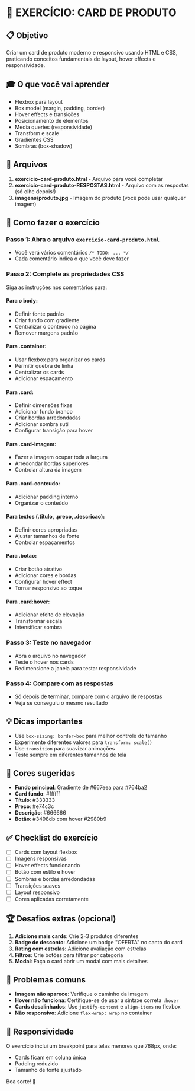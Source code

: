 # 🎯 EXERCÍCIO: CARD DE PRODUTO

## 📋 Objetivo
Criar um card de produto moderno e responsivo usando HTML e CSS, praticando conceitos fundamentais de layout, hover effects e responsividade.

## 🎓 O que você vai aprender
- Flexbox para layout
- Box model (margin, padding, border)
- Hover effects e transições
- Posicionamento de elementos
- Media queries (responsividade)
- Transform e scale
- Gradientes CSS
- Sombras (box-shadow)

## 📁 Arquivos
1. **exercicio-card-produto.html** - Arquivo para você completar
2. **exercicio-card-produto-RESPOSTAS.html** - Arquivo com as respostas (só olhe depois!)
3. **imagens/produto.jpg** - Imagem do produto (você pode usar qualquer imagem)

## 🚀 Como fazer o exercício

### Passo 1: Abra o arquivo `exercicio-card-produto.html`
- Você verá vários comentários `/* TODO: ... */`
- Cada comentário indica o que você deve fazer

### Passo 2: Complete as propriedades CSS
Siga as instruções nos comentários para:

#### Para o body:
- Definir fonte padrão
- Criar fundo com gradiente
- Centralizar o conteúdo na página
- Remover margens padrão

#### Para .container:
- Usar flexbox para organizar os cards
- Permitir quebra de linha
- Centralizar os cards
- Adicionar espaçamento

#### Para .card:
- Definir dimensões fixas
- Adicionar fundo branco
- Criar bordas arredondadas
- Adicionar sombra sutil
- Configurar transição para hover

#### Para .card-imagem:
- Fazer a imagem ocupar toda a largura
- Arredondar bordas superiores
- Controlar altura da imagem

#### Para .card-conteudo:
- Adicionar padding interno
- Organizar o conteúdo

#### Para textos (.titulo, .preco, .descricao):
- Definir cores apropriadas
- Ajustar tamanhos de fonte
- Controlar espaçamentos

#### Para .botao:
- Criar botão atrativo
- Adicionar cores e bordas
- Configurar hover effect
- Tornar responsivo ao toque

#### Para .card:hover:
- Adicionar efeito de elevação
- Transformar escala
- Intensificar sombra

### Passo 3: Teste no navegador
- Abra o arquivo no navegador
- Teste o hover nos cards
- Redimensione a janela para testar responsividade

### Passo 4: Compare com as respostas
- Só depois de terminar, compare com o arquivo de respostas
- Veja se conseguiu o mesmo resultado

## 💡 Dicas importantes
- Use `box-sizing: border-box` para melhor controle do tamanho
- Experimente diferentes valores para `transform: scale()`
- Use `transition` para suavizar animações
- Teste sempre em diferentes tamanhos de tela

## 🎨 Cores sugeridas
- **Fundo principal**: Gradiente de #667eea para #764ba2
- **Card fundo**: #ffffff
- **Título**: #333333
- **Preço**: #e74c3c
- **Descrição**: #666666
- **Botão**: #3498db com hover #2980b9

## ✅ Checklist do exercício
- [ ] Cards com layout flexbox
- [ ] Imagens responsivas
- [ ] Hover effects funcionando
- [ ] Botão com estilo e hover
- [ ] Sombras e bordas arredondadas
- [ ] Transições suaves
- [ ] Layout responsivo
- [ ] Cores aplicadas corretamente

## 🏆 Desafios extras (opcional)
1. **Adicione mais cards**: Crie 2-3 produtos diferentes
2. **Badge de desconto**: Adicione um badge "OFERTA" no canto do card
3. **Rating com estrelas**: Adicione avaliação com estrelas
4. **Filtros**: Crie botões para filtrar por categoria
5. **Modal**: Faça o card abrir um modal com mais detalhes

## 🔧 Problemas comuns
- **Imagem não aparece**: Verifique o caminho da imagem
- **Hover não funciona**: Certifique-se de usar a sintaxe correta `:hover`
- **Cards desalinhados**: Use `justify-content` e `align-items` no flexbox
- **Não responsivo**: Adicione `flex-wrap: wrap` no container

## 📱 Responsividade
O exercício inclui um breakpoint para telas menores que 768px, onde:
- Cards ficam em coluna única
- Padding reduzido
- Tamanho de fonte ajustado

Boa sorte! 🚀
